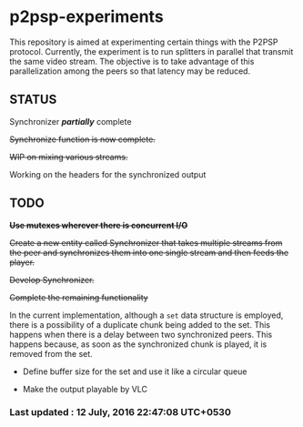 # p2psp-experiments

This repository is aimed at experimenting certain things with the P2PSP protocol.
Currently, the experiment is to run splitters in parallel that transmit the same video stream. The objective is to take advantage of this parallelization among the peers so that latency may be reduced.

## STATUS
Synchronizer ***partially*** complete

~~Synchronize function is now complete.~~

~~WIP on mixing various streams.~~

Working on the headers for the synchronized output

## TODO
~~**Use mutexes wherever there is concurrent I/O**~~

~~Create a new entity called Synchronizer that takes multiple streams from the peer and synchronizes them into one single stream and then feeds the player.~~

~~Develop Synchronizer.~~

~~Complete the remaining functionality~~

In the current implementation, although a ```set``` data structure is employed, there is a possibility of a duplicate chunk being added to the set. This happens when there is a delay between two synchronized peers. This happens because, as soon as the synchronized chunk is played, it is removed from the set.

* Define buffer size for the set and use it like a circular queue

* Make the output playable by VLC

### Last updated : 12 July, 2016 22:47:08 UTC+0530

